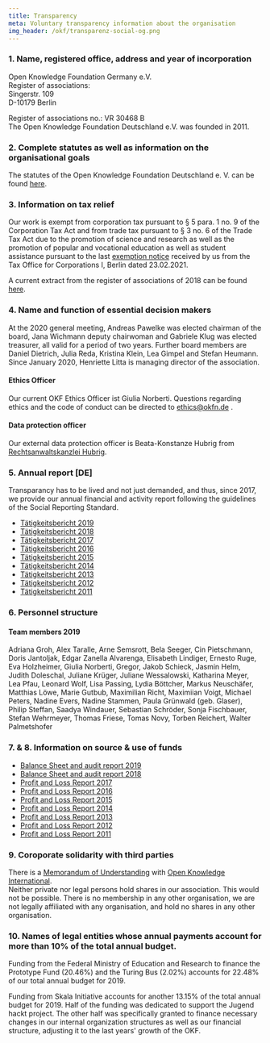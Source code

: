 ```yaml
---
title: Transparency
meta: Voluntary transparency information about the organisation
img_header: /okf/transparenz-social-og.png
---
```


### 1. Name, registered office, address and year of incorporation

Open Knowledge Foundation Germany e.V. <br>
Register of associations: <br>
Singerstr. 109 <br>
D-10179 Berlin <br>

Register of associations no.: VR 30468 B <br>
The Open Knowledge Foundation Deutschland e.V. was founded in 2011.

### 2. Complete statutes as well as information on the organisational goals
The statutes of the Open Knowledge Foundation Deutschland e. V. can be found [here](/files/documents/01_Satzung.pdf).


### 3. Information on tax relief
Our work is exempt from corporation tax pursuant to § 5 para. 1 no. 9 of the Corporation Tax Act and from trade tax pursuant to § 3 no. 6 of the Trade Tax Act due to the promotion of science and research as well as the promotion of popular and vocational education as well as student assistance pursuant to the last [exemption notice](/files/documents/FreistellungsbescheidOKF_2019.pdf) received by us from the Tax Office for Corporations I, Berlin dated 23.02.2021.

A current extract from the register of associations of 2018 can be found [here](/files/documents/Vereinsregisterauszug_OKFDE_2018.pdf).

### 4. Name and function of essential decision makers
At the 2020 general meeting, Andreas Pawelke was elected chairman of the board, Jana Wichmann deputy chairwoman and Gabriele Klug was elected treasurer, all valid for a period of two years. Further board members are Daniel Dietrich, Julia Reda, Kristina Klein, Lea Gimpel and Stefan Heumann. Since January 2020, Henriette Litta is managing director of the association.

#### Ethics Officer
Our current OKF Ethics Officer ist Giulia Norberti. Questions regarding ethics and the code of conduct can be directed to ethics@okfn.de .

#### Data protection officer
Our external data protection officer is Beata-Konstanze Hubrig from [Rechtsanwaltskanzlei Hubrig](https://kanzlei-hubrig.de/).

### 5. Annual report [DE]
Transparancy has to be lived and not just demanded, and thus, since 2017, we provide our annual financial and activity report following the guidelines of the Social Reporting Standard.

- [Tätigkeitsbericht 2019](https://2019.okfn.de/) <br>
- [Tätigkeitsbericht 2018](https://2018.okfn.de/) <br>
- [Tätigkeitsbericht 2017](/files/documents/OKFDE-Taetigkeitsbericht-2017.pdf) <br>
- [Tätigkeitsbericht 2016](/files/documents/OKFDE-Taetigkeitsbericht-2016.pdf) <br>
- [Tätigkeitsbericht 2015](/files/documents/OKFDE-Taetigkeitsbericht-2015.pdf) <br>
- [Tätigkeitsbericht 2014](/files/documents/OKFDE-Taetigkeitsbericht-2014.pdf) <br>
- [Tätigkeitsbericht 2013](/files/documents/OKFDE-Taetigkeitsbericht-2013.pdf) <br>
- [Tätigkeitsbericht 2012](/files/documents/OKFDE-Taetigkeitsbericht-2012.pdf) <br>
- [Tätigkeitsbericht 2011](/files/documents/OKFDE-Taetigkeitsbericht-2011.pdf)

### 6. Personnel structure

#### Team members 2019

Adriana Groh, Alex Taralle, Arne Semsrott, Bela Seeger, Cin Pietschmann, Doris Jantoljak, Edgar Zanella Alvarenga, Elisabeth Lindiger, Ernesto Ruge, Eva Holzheimer, Giulia Norberti, Gregor, Jakob Schieck, Jasmin Helm, Judith Doleschal, Juliane Krüger, Juliane Wessalowski, Katharina Meyer, Lea Pfau, Leonard Wolf, Lisa Passing, Lydia Böttcher, Markus Neuschäfer, Matthias Löwe, Marie Gutbub, Maximilian Richt, Maximiian Voigt, Michael Peters, Nadine Evers, Nadine Stammen, Paula Grünwald (geb. Glaser), Philip Steffan, Saadya Windauer, Sebastian Schröder, Sonja Fischbauer, Stefan Wehrmeyer, Thomas Friese, Tomas Novy, Torben Reichert, Walter Palmetshofer

### 7. & 8. Information on source & use of funds

- [Balance Sheet and audit report 2019](/files/WP-Berichte/OKF-DE-WPBericht-2019.pdf)
- [Balance Sheet and audit report 2018](/files/WP-Berichte/OKF-DE-WPBericht-2018.pdf)
- [Profit and Loss Report 2017](/files/documents/jahresabschluesse/jahresabschluss-2017.pdf) 
- [Profit and Loss Report 2016](/files/documents/jahresabschluesse/jahresabschluss-2016.pdf)
- [Profit and Loss Report 2015](/files/documents/jahresabschluesse/jahresabschluss-2015.pdf)
- [Profit and Loss Report 2014](/files/documents/jahresabschluesse/jahresabschluss-2014.pdf)
- [Profit and Loss Report 2013](/files/documents/jahresabschluesse/jahresabschluss-2013.pdf)
- [Profit and Loss Report 2012](/files/documents/jahresabschluesse/jahresabschluss-2012.pdf)
- [Profit and Loss Report 2011](/files/documents/jahresabschluesse/jahresabschluss-2011.pdf)

### 9. Coroporate solidarity with third parties
There is a [Memorandum of Understanding](/files/documents/05_Memorandum_of_Understanding.pdf) with [Open Knowledge International](https://okfn.org/).<br>
Neither private nor legal persons hold shares in our association. This would not be possible. There is no membership in any other organisation, we are not legally affiliated with any organisation, and hold no shares in any other organisation.

### 10. Names of legal entities whose annual payments account for more than 10% of the total annual budget.

Funding from the Federal Ministry of Education and Research to finance the Prototype Fund (20.46%) and the Turing Bus (2.02%) accounts for 22.48% of our total annual budget for 2019.

Funding from Skala Initiative accounts for another 13.15% of the total annual budget for 2019. Half of the funding was dedicated to support the Jugend hackt project. The other half was specifically granted to finance necessary changes in our internal organization structures as well as our financial structure, adjusting it to the last years' growth of the OKF.

